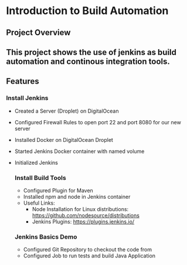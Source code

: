 # Introduction to Build Automation

## **Project Overview**
This project shows the use of jenkins as build automation and continous integration tools.
---

## **Features**
### Install Jenkins
- Created a Server (Droplet) on DigitalOcean
- Configured Firewall Rules to open port 22 and port 8080 for our new server
- Installed Docker on DigitalOcean Droplet
- Started Jenkins Docker container with named volume
- Initialized Jenkins

  ### Install Build Tools
  - Configured Plugin for Maven
  - Installed npm and node in Jenkins container
  - Useful Links:
      - Node Installation for Linux distributions: https://github.com/nodesource/distributions
      - Jenkins Plugins: https://plugins.jenkins.io/
  ### Jenkins Basics Demo
  - Configured Git Repository to checkout the code from
  - Configured Job to run tests and build Java Application
